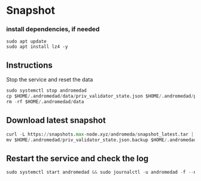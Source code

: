 # Snapshot

### install dependencies, if needed
```pyton
sudo apt update
sudo apt install lz4 -y
```
## Instructions
Stop the service and reset the data
```python
sudo systemctl stop andromedad
cp $HOME/.andromedad/data/priv_validator_state.json $HOME/.andromedad/priv_validator_state.json.backup
rm -rf $HOME/.andromedad/data
```
## Download latest snapshot
```python
curl -L https://snapshots.max-node.xyz/andromeda/snapshot_latest.tar | tar -xf - -C $HOME/.andromedad
mv $HOME/.andromedad/priv_validator_state.json.backup $HOME/.andromedad/data/priv_validator_state.json
```
## Restart the service and check the log
```python
sudo systemctl start andromedad && sudo journalctl -u andromedad -f --no-hostname -o cat
```
